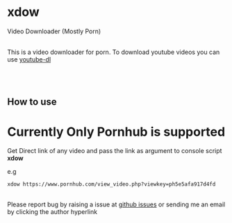 # xdow
 Video Downloader (Mostly Porn)
 <br>
 <br>
<p>This is a video downloader for porn. To download youtube videos you
can use <a href="https://pypi.org/project/youtube_dl/">youtube-dl</a> </p>
<br>
<br>
<h2>How to use</h2>
<h1>Currently Only Pornhub is supported</h1>
<p>Get Direct link of any video and pass the link as argument to console script <b>xdow</b></p>
<p>e.g</p>
<code>xdow https://www.pornhub.com/view_video.php?viewkey=ph5e5afa917d4fd</code>
<br>
<br>
<p>Please report bug by raising a issue at <a href="https://github.com/pankajthekush/xdow/issues">github issues</a>
or sending me an email by clicking the author hyperlink</p>

